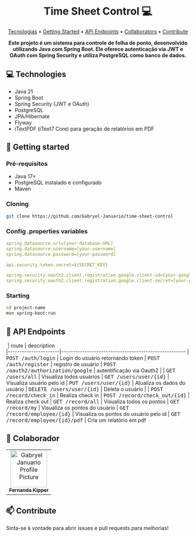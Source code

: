 <h1 align="center" style="font-weight: bold;">Time Sheet Control 💻</h1>

<p align="center">
 <a href="#tech">Tecnologias</a> • 
 <a href="#started">Getting Started</a> • 
  <a href="#routes">API Endpoints</a> •
 <a href="#colab">Collaborators</a> •
 <a href="#contribute">Contribute</a>
</p>

<p align="center">
    <b>Este projeto é um sistema para controle de folha de ponto, desenvolvido utilizando Java com Spring Boot. Ele oferece autenticação via JWT e OAuth com Spring Security e utiliza PostgreSQL como banco de dados.</b>
</p>

<h2 id="technologies">💻 Technologies</h2>

- Java 21
- Spring Boot
- Spring Security (JWT e OAuth)
- PostgreSQL
- JPA/Hibernate
- Flyway
- iTextPDF (iText7 Core) para geração de relatórios em PDF

<h2 id="started">🚀 Getting started</h2>

<h3>Pré-requisitos</h3>

- Java 17+
- PostgreSQL instalado e configurado
- Maven

<h3>Cloning</h3>

```bash
git clone https://github.com/Gabryel-Januario/time-sheet-control
```

<h3>Config .properties variables</h2>


```yaml
spring.datasource.url=[your-database-URL]
spring.datasource.username=[your-username]
spring.datasource.password=[your-password]

api.security.token.secret=${SECRET_KEY}

spring.security.oauth2.client.registration.google.client-id=[your-google-client-id]
spring.security.oauth2.client.registration.google.client-secret=[your-google-client-secret]
```

<h3>Starting</h3>

```bash
cd project-name
mvn spring-boot:run
```

<h2 id="routes">📍 API Endpoints</h2>

​
| route               | description                                          
|----------------------|-----------------------------------------------------
| <kbd>POST /auth/login</kbd>     | Login do usuário retornando token 
| <kbd>POST /auth/register</kbd>     | registro de usuário 
| <kbd>POST /oauth2/authorization/google</kbd>     | autentificação via Oauth2 
| 
| <kbd>GET /users/all</kbd>     | Visualiza todos usuários 
| <kbd>GET /users/user/{id}</kbd>     | Visualiza usuário pelo id 
| <kbd>PUT /users/user/{id}</kbd>     | Atualiza os dados do usuário 
| <kbd>DELETE /users/user/{id}</kbd>     | Deleta o usuário 
| 
| <kbd>POST /record/check_in</kbd>     | Realiza check in 
| <kbd>POST /record/check_out/{id}</kbd>     | Realiza check out 
| <kbd>GET /record/all</kbd>     | Visualiza todos os pontos 
| <kbd>GET /record/my</kbd>     | Visualiza os pontos do usuário 
| <kbd>GET /record/employee/{id}</kbd>     | Visualiza os pontos do usuário pelo id 
| <kbd>GET /record/employee/{id}/pdf</kbd>     | Cria um relatório em pdf 


<h2 id="colab">🤝 Colaborador</h2>

<table>
  <tr>
    <td align="center">
      <a href="#">
        <img src="https://avatars.githubusercontent.com/u/161720296?s=96&v=4" width="100px;" alt="Gabryel Januario Profile Picture"/><br>
        <sub>
          <b>Fernanda Kipper</b>
        </sub>
      </a>
    </td>
  </tr>
</table>

<h2 id="contribute">📫 Contribute</h2>

Sinta-se à vontade para abrir issues e pull requests para melhorias!

